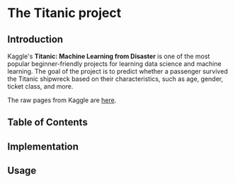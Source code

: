 # The Titanic project

## Introduction

Kaggle's **Titanic: Machine Learning from Disaster** is one of the most popular beginner-friendly projects for learning data science and machine learning. The goal of the project is to predict whether a passenger survived the Titanic shipwreck based on their characteristics, such as age, gender, ticket class, and more.

The raw pages from Kaggle are [here](https://www.kaggle.com/competitions/titanic/overview).

## Table of Contents

## Implementation

## Usage
